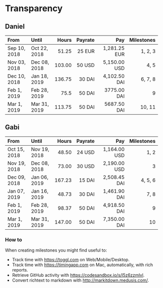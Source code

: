 # Transparency

## Daniel

| From         | Until        |  Hours | Payrate |          Pay | Milestones |
| :----------- | :----------- | -----: | ------: | -----------: | ---------: |
| Sep 10, 2018 | Oct 22, 2018 |  51.25 |  25 EUR | 1,281.25 EUR |    1, 2, 3 |
| Nov 03, 2018 | Dec 08, 2018 | 103.00 |  50 USD | 5,150.00 USD |       4, 5 |
| Dec 10, 2018 | Jan 18, 2019 | 136.75 |  30 DAI | 4,102.50 DAI |    6, 7, 8 |
| Feb 1, 2019  | Feb 28, 2019 |   75.5 |  50 DAI |  3775.00 DAI |          9 |
| Mar 1, 2019  | Mar 31, 2019 | 113.75 |  50 DAI |  5687.50 DAI |     10, 11 |

## Gabi

| From         | Until        |  Hours | Payrate |          Pay | Milestones |
| :----------- | :----------- | -----: | ------: | -----------: | ---------: |
| Oct 15, 2018 | Nov 19, 2018 |  48.50 |  24 USD | 1,164.00 USD |       1, 2 |
| Nov 19, 2018 | Dec 08, 2018 |  73.00 |  30 USD | 2,190.00 USD |          3 |
| Dec 09, 2018 | Jan 06, 2019 | 167.23 |  15 DAI | 2,508.45 DAI |    4, 5, 6 |
| Jan 07, 2019 | Jan 16, 2019 |  48.73 |  30 DAI | 1,461.90 DAI |       7, 8 |
| Feb 1, 2019  | Feb 28, 2019 |  98.37 |  50 DAI | 4,918.50 DAI |          9 |
| Mar 1, 2019  | Mar 31, 2019 | 147.00 |  50 DAI | 7,350.00 DAI |         10 |

### How to

When creating milestones you might find useful to:

- Track time with <https://toggl.com> on Web/Mobile/Desktop.
- Track time with <https://timingapp.com> on Mac, automatically, with rich reports.
- Retrieve GitHub activity with <https://codesandbox.io/s/l5z6zzmlvl>.
- Convert richtext to markdown with <http://markitdown.medusis.com/>.
